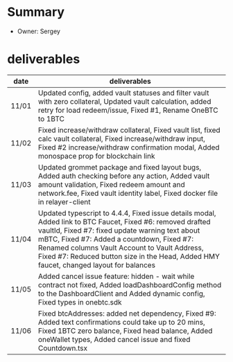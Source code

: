 # Summary
* Owner: Sergey

# deliverables
| date  | deliverables |
|--- | ---|
| 11/01  | Updated config, added vault statuses and filter vault with zero collateral, Updated vault calculation, added retry for load redeem/issue, Fixed #1, Rename OneBTC to 1BTC |
| 11/02  | Fixed increase/withdraw collateral, Fixed vault list, fixed calc vault collateral, Fixed increase/withdraw input, Fixed #2 increase/withdraw confirmation modal, Added monospace prop for blockchain link |
| 11/03  | Updated grommet package and fixed layout bugs, Added auth checking before any action, Added vault amount validation, Fixed redeem amount and network.fee,  Fixed vault identity label, Fixed docker file in relayer-client |
| 11/04  | Updated typescript to 4.4.4, Fixed issue details modal, Added link to BTC Faucet, Fixed #6: removed drafted vaultId, Fixed #7: fixed update warning text about mBTC, Fixed #7: Added a countdown, Fixed #7: Renamed columns Vault Account to Vault Address, Fixed #7: Reduced button size in the Head, Added HMY faucet, changed layout for balances |
| 11/05  | Added cancel issue feature: hidden - wait while contract not fixed, Added loadDashboardConfig method to the DashboardClient and Added dynamic config, Fixed types in onebtc.sdk |
| 11/06  | Fixed btcAddresses: added net dependency, Fixed #9: Added text confirmations could take up to 20 mins, Fixed 1BTC zero balance, Fixed head balance, Added oneWallet types, Added cancel issue and fixed Countdown.tsx |
